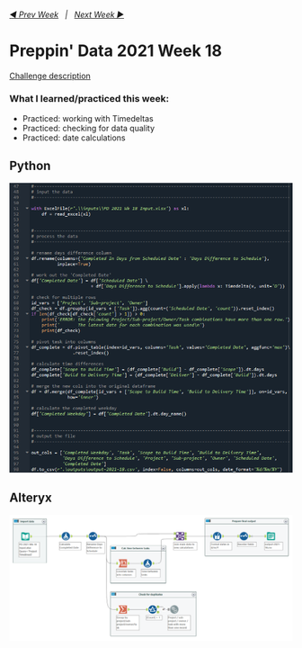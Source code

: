 <h6><a href="..\preppin-data-2021-17\README.md">◀  Prev Week</a>&nbsp;&nbsp;&nbsp;|&nbsp;&nbsp;&nbsp;<a href="..\preppin-data-2021-19\README.md">Next Week  ▶</a></h6>

# Preppin' Data 2021 Week 18

[Challenge description](https://preppindata.blogspot.com/2021/05/2021-week-18-prep-air-project-overruns.html)

### What I learned/practiced this week:
* Practiced: working with Timedeltas
* Practiced: checking for data quality
* Practiced: date calculations

## Python
<a href="preppin-data-2021-18.py">
<img src="img-python-code-2021-18.png?raw=true" alt="Python code">
</a>

## Alteryx
<a href="preppin-data-2021-18.yxzp">
<img src="img-alteryx-2021-18.png?raw=true" alt="Alteryx workflow">
</a>
